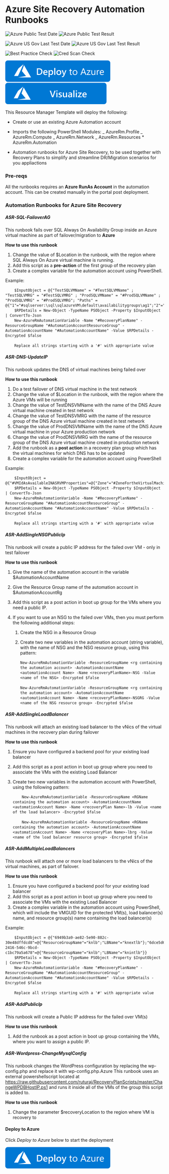 # Azure Site Recovery Automation Runbooks

![Azure Public Test Date](https://azurequickstartsservice.blob.core.windows.net/badges/asr-automation-recovery/PublicLastTestDate.svg)
![Azure Public Test Result](https://azurequickstartsservice.blob.core.windows.net/badges/asr-automation-recovery/PublicDeployment.svg)

![Azure US Gov Last Test Date](https://azurequickstartsservice.blob.core.windows.net/badges/asr-automation-recovery/FairfaxLastTestDate.svg)
![Azure US Gov Last Test Result](https://azurequickstartsservice.blob.core.windows.net/badges/asr-automation-recovery/FairfaxDeployment.svg)

![Best Practice Check](https://azurequickstartsservice.blob.core.windows.net/badges/asr-automation-recovery/BestPracticeResult.svg)
![Cred Scan Check](https://azurequickstartsservice.blob.core.windows.net/badges/asr-automation-recovery/CredScanResult.svg)

[![Deploy To Azure](https://raw.githubusercontent.com/Azure/azure-quickstart-templates/master/1-CONTRIBUTION-GUIDE/images/deploytoazure.svg?sanitize=true)](https://portal.azure.com/#create/Microsoft.Template/uri/https%3A%2F%2Fraw.githubusercontent.com%2FAzure%2Fazure-quickstart-templates%2Fmaster%2Fasr-automation-recovery%2Fazuredeploy.json)
[![Visualize](https://raw.githubusercontent.com/Azure/azure-quickstart-templates/master/1-CONTRIBUTION-GUIDE/images/visualizebutton.svg?sanitize=true)](http://armviz.io/#/?load=https%3A%2F%2Fraw.githubusercontent.com%2FAzure%2Fazure-quickstart-templates%2Fmaster%2Fasr-automation-recovery%2Fazuredeploy.json)

This Resource Manager Template will deploy the following:

- Create or use an existing Azure Automation account
- Imports the following PowerShell Modules: _ AzureRm.Profile _ AzureRm.Compute
  _ AzureRm.Network _ AzureRm.Resources \* AzureRm.Automation

- Automation runbooks for Azure Site Recovery, to be used together with Recovery
  Plans to simplify and streamline DR/Migration scenarios for you appliactions

### Pre-reqs

All the runbooks requires an **Azure RunAs Account** in the automation account.
This can be created manually in the portal post deployment.

### Automation Runbooks for Azure Site Recovery

##### ASR-SQL-FailoverAG

This runbook fails over SQL Always On Availability Group inside an Azure virtual
machine as part of failover/migration to **Azure**

**How to use this runbook**

1. Change the value of \$Location in the runbook, with the region where SQL
   Always On Azure virtual machine is running.
2. Add this script as a **pre-action** of the first group of the recovery plan
3. Create a complex variable for the automation account using PowerShell.

Example:

        $InputObject = @{"TestSQLVMName" = "#TestSQLVMName" ; "TestSQLVMRG" = "#TestSQLVMRG" ; "ProdSQLVMName" = "#ProdSQLVMName" ; "ProdSQLVMRG" = "#ProdSQLVMRG"; "Paths" = @{"1"="#sqlserver:\sql\sqlazureVM\default\availabilitygroups\ag1";"2"="#sqlserver:\sql\sqlazureVM\default\availabilitygroups\ag2"}}
        $RPDetails = New-Object -TypeName PSObject -Property $InputObject  | ConvertTo-Json
        New-AzureRmAutomationVariable -Name "#RecoveryPlanName" -ResourceGroupName "#AutomationAccountResourceGroup" -AutomationAccountName "#AutomationAccountName" -Value $RPDetails -Encrypted $false

        Replace all strings starting with a '#' with appropriate value

##### ASR-DNS-UpdateIP

This runbook updates the DNS of virtual machines being failed over

**How to use this runbook**

1. Do a test failover of DNS virtual machine in the test network
2. Change the value of \$Location in the runbook, with the region where the
   Azure VMs will be running
3. Change the value of TestDNSVMName with the name of the DNS Azure virtual
   machine created in test network
4. Change the value of TestDNSVMRG with the name of the resource group of the
   DNS Azure virtual machine created in test network
5. Change the value of ProdDNSVMName with the name of the DNS Azure virtual
   machine in your Azure production network
6. Change the value of ProdDNSVMRG with the name of the resource group of the
   DNS Azure virtual machine created in production network
7. Add the runbook as a **post action** in a recovery plan group which has the
   virtual machines for which DNS has to be updated
8. Create a complex variable for the automation account using PowerShell

Example:

    	$InputObject = @{"#VMIdAsAvailableINASRVMProperties"=@{"Zone"="#ZoneFortheVirtualMachine";"VMName"="#HostNameofTheVirtualMachine"};"#VMIdAsAvailableINASRVMProperties2"=@{"Zone"="#ZoneFortheVirtualMachine2";"VMName"="#HostNameofTheVirtualMachine2"}}
        $RPDetails = New-Object -TypeName PSObject -Property $InputObject  | ConvertTo-Json
        New-AzureRmAutomationVariable -Name "#RecoveryPlanName" -ResourceGroupName "#AutomationAccountResourceGroup" -AutomationAccountName "#AutomationAccountName" -Value $RPDetails -Encrypted $false

        Replace all strings starting with a '#' with appropriate value

##### ASR-AddSingleNSGPublicIp

This runbook will create a public IP address for the failed over VM - only in
test failover

**How to use this runbook**

1.  Give the name of the automation account in the variable
    \$AutomationAccountName
2.  Give the Resource Group name of the automation account in
    \$AutomationAccountRg
3.  Add this script as a post action in boot up group for the VMs where you need
    a public IP.
4.  If you want to use an NSG to the failed over VMs, then you must perform the
    following additional steps:

    1.  Create the NSG in a Resource Group
    2.  Create two new variables in the automation account (string variable),
        with the name of NSG and the NSG resource group, using this pattern:

            New-AzureRmAutomationVariable -ResourceGroupName <rg containing the automation account> -AutomationAccountName <automationAccount Name> -Name <recoveryPlanName>-NSG -Value <name of the NSG> -Encrypted $false

            New-AzureRmAutomationVariable -ResourceGroupName <rg containing the automation account> -AutomationAccountName <automationAccount Name> -Name <recoveryPlanName>-NSGRG -Value <name of the NSG resource group> -Encrypted $false

##### ASR-AddSingleLoadBalancer

This runbook will attach an existing load balancer to the vNics of the virtual
machines in the recovery plan during failover

**How to use this runbook**

1.  Ensure you have configured a backend pool for your existing load balancer
2.  Add this script as a post action in boot up group where you need to
    associate the VMs with the existing Load Balancer
3.  Create two new variables in the automation account with PowerShell, using
    the following pattern:

            New-AzureRmAutomationVariable -ResourceGroupName <RGName containing the automation account> -AutomationAccountName <automationAccount Name> -Name <recoveryPlan Name>-lb -Value <name of the load balancer> -Encrypted $false

            New-AzureRmAutomationVariable -ResourceGroupName <RGName containing the automation account> -AutomationAccountName <automationAccount Name> -Name <recoveryPlan Name>-lbrg -Value <name of the load balancer resource group> -Encrypted $false

##### ASR-AddMultipleLoadBalancers

This runbook will attach one or more load balancers to the vNics of the virtual
machines, as part of failover.

**How to use this runbook**

1. Ensure you have configured a backend pool for your existing load balancer
2. Add this script as a post action in boot up group where you need to associate
   the VMs with the existing Load Balancer
3. Create a complex variable in the automation account using PowerShell, which
   will include the VMGUID for the protected VM(s), load balancer(s) name, and
   resource group(s) name containing the load balancer(s)

Example:

    	$InputObject = @{"6949b3a9-ae82-5e90-882c-30e48dffdcd8"=@{"ResourceGroupName"="knlb";"LBName"="knextlb"};"6dce5d61-2416-546c-9bcd-c1bc79a5a678"=@{"ResourceGroupName"="knlb";"LBName"="knintlb"}}
        $RPDetails = New-Object -TypeName PSObject -Property $InputObject  | ConvertTo-Json
        New-AzureRmAutomationVariable -Name "#RecoveryPlanName" -ResourceGroupName "#AutomationAccountResourceGroup" -AutomationAccountName "#AutomationAccountName" -Value $RPDetails -Encrypted $false

    	Replace all strings starting with a '#' with appropriate value


##### ASR-AddPublicIp

This runbook will create a Public IP address for the failed over VM(s)

**How to use this runbook**

1. Add the runbook as a post action in boot up group containing the VMs, where
   you want to assign a public IP.

##### ASR-Wordpress-ChangeMysqlConfig

This runbook changes the WordPress configuration by replacing the wp-config.php
and replace it with wp-config.php.Azure This runbook uses an external
powershellscript located at
https://raw.githubusercontent.com/ruturaj/RecoveryPlanScripts/master/ChangeWPDBHostIP.ps1
and runs it inside all of the VMs of the group this script is added to.

**How to use this runbook**

1. Change the parameter \$recoveryLocation to the region where VM is recovery to

#### Deploy to Azure

Click _Deploy to Azure_ below to start the deployment

[![Deploy to Azure](https://raw.githubusercontent.com/Azure/azure-quickstart-templates/master/1-CONTRIBUTION-GUIDE/images/deploytoazure.svg?sanitize=true)](https://portal.azure.com/#create/Microsoft.Template/uri/https%3A%2F%2Fraw.githubusercontent.com%2Fazure%2Fazure-quickstart-templates%2Fmaster%2Fasr-automation-recovery%2F%2Fazuredeploy.json)

